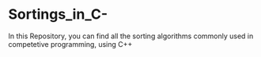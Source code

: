 # Sortings_in_C-
In this Repository, you can find all the sorting algorithms commonly used in competetive programming, using C++
